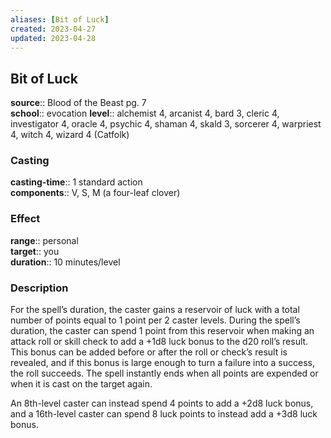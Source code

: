 ```yaml
---
aliases: [Bit of Luck]
created: 2023-04-27
updated: 2023-04-28
---
```


## Bit of Luck

**source**:: Blood of the Beast pg. 7  
**school**:: evocation
**level**:: alchemist 4, arcanist 4, bard 3, cleric 4, investigator 4, oracle 4, psychic 4, shaman 4, skald 3, sorcerer 4, warpriest 4, witch 4, wizard 4 (Catfolk)

### Casting

**casting-time**:: 1 standard action  
**components**:: V, S, M (a four-leaf clover)

### Effect

**range**:: personal  
**target**:: you  
**duration**:: 10 minutes/level

### Description

For the spell’s duration, the caster gains a reservoir of luck with a total number of points equal to 1 point per 2 caster levels. During the spell’s duration, the caster can spend 1 point from this reservoir when making an attack roll or skill check to add a +1d8 luck bonus to the d20 roll’s result. This bonus can be added before or after the roll or check’s result is revealed, and if this bonus is large enough to turn a failure into a success, the roll succeeds. The spell instantly ends when all points are expended or when it is cast on the target again.  
  
An 8th-level caster can instead spend 4 points to add a +2d8 luck bonus, and a 16th-level caster can spend 8 luck points to instead add a +3d8 luck bonus.
